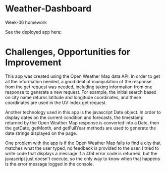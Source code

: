 # Weather-Dashboard
Week-06 homework

See the deployed app here:

# Challenges, Opportunities for Improvement

This app was created using the Open Weather Map data API.  In order to get all the information needed, a good deal of manipulation of the response from the get request was needed, including taking information from one response to generate a new request.  For example, the initial search based on city name returns latitude and longitude coordinates, and these coordinates are used in the UV Index get request.

Another technology used in this app is the javascript Date object.  In order to display dates on the current condition and forecasts, the timestamp returned by the Open Weather Map response is converted into a Date, then the getDate, getMonth, and getFullYear methods are used to generate the date strings displayed on the page.

One problem with the app is if the Open Weather Map fails to find a city that matches what the user typed, no feedback is provided to the user.  I tried to write code that displays a message if a 404 error code is returned, but the javascript just doesn't execute, so the only way to know when that happens is the error message logged in the console.